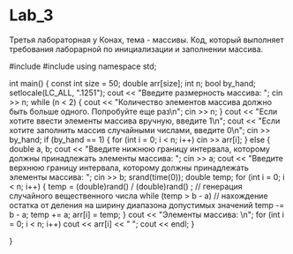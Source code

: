 # Lab_3
Третья лабораторная у Конах, тема - массивы.
Код, который выполняет требования лаборарной по инициализации и заполнении массива.

#include <iostream>
#include <ctime>
using namespace std;

int main()
{ 
	const int size = 50;
	double arr[size];
	int n;
	bool by_hand;
	setlocale(LC_ALL, ".1251");
	cout << "Введите размерность массива: ";
	cin >> n;
	while (n < 2)
	{
		cout << "Количество элементов массива должно быть больше одного. Попробуйте еще раз\n";
		cin >> n;
	}
	cout << "Если хотите ввести элементы массива вручную, введите 1\n";
	cout << "Если хотите заполнить массив случайными числами, введите 0\n";
	cin >> by_hand;
	if (by_hand == 1)
	{
		for (int i = 0; i < n; i++)
			cin >> arr[i];
	}
	else
	{
		double a, b;
		cout << "Введите нижнюю границу интервала, которому должны принадлежать элементы массива: ";
		cin >> a;
		cout << "Введите верхнюю границу интервала, которому должны принадлежать элементы массива: ";
		cin >> b;
		srand(time(0));
		double temp;
		for (int i = 0; i < n; i++)
		{
			temp = (double)rand() / (double)rand() ; // генерация случайного вещественного числа
			while (temp > b - a) // нахождение остатка от деления на ширину диапазона допустимых значений
				temp -= b - a;
			temp += a;
			arr[i] = temp; 
		}
		cout << "Элементы массива: \n";
		for (int i = 0; i < n; i++)
			cout << arr[i] << " "; 
		cout << endl;
	}
	
	
		

}
